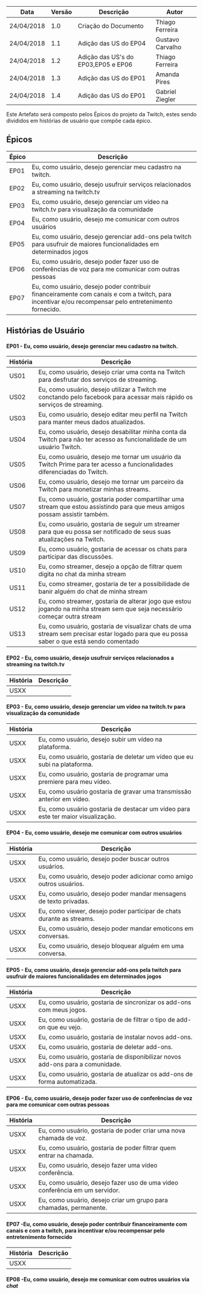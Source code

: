 |Data|Versão|Descrição|Autor|
|----|------|---------|-----|
|24/04/2018|1.0|Criação do Documento |Thiago Ferreira|
|24/04/2018|1.1|Adição das US do EP04|Gustavo Carvalho|
|24/04/2018|1.2|Adição das US's do EP03,EP05 e EP06|Thiago Ferreira|
|24/04/2018|1.3|Adição das US do EP01|Amanda Pires|
|24/04/2018|1.4|Adição das US do EP01|Gabriel Ziegler|

Este Artefato será composto pelos Épicos do projeto da Twitch, estes sendo divididos em histórias de usuário que compõe cada épico.

## Épicos

|Épico|Descrição|
|----|---------|
|EP01|Eu, como usuário, desejo gerenciar meu cadastro na twitch.|
|EP02|Eu, como usuário, desejo usufruir serviços relacionados a streaming na twitch.tv|
|EP03|Eu, como usuário, desejo gerenciar um vídeo na twitch.tv para visualização da comunidade|
|EP04|Eu, como usuário, desejo me comunicar com outros usuários |
|EP05|Eu, como usuário, desejo gerenciar add-ons pela twitch para usufruir de maiores funcionalidades em determinados jogos|
|EP06|Eu, como usuário, desejo poder fazer uso de conferências de voz para me comunicar com outras pessoas|
|EP07|Eu, como usuário, desejo poder contribuir financeiramente com canais e com a twitch, para incentivar e/ou recompensar pelo entretenimento fornecido.|

## Histórias de Usuário

#### EP01 - Eu, como usuário, desejo gerenciar meu cadastro na twitch.

|História|Descrição|
|----|---------|
|US01|Eu, como usuário, desejo criar uma conta na Twitch para desfrutar dos serviços de streaming.|
|US02|Eu, como usuário, desejo utilizar a Twitch me conctando pelo facebook para acessar mais rápido os serviços de streaming.|
|US03|Eu, como usuário, desejo editar meu perfil na Twitch para manter meus dados atualizados.|
|US04|Eu, como usuário, desejo desabilitar minha conta da Twitch para não ter acesso as funcionalidade de um usuário Twitch.|
|US05|Eu, como usuário, desejo me tornar um usuário da Twitch Prime para ter acesso a funcionalidades diferenciadas do Twitch.|
|US06|Eu, como usuário, desejo me tornar um parceiro da Twitch para monetizar minhas streams.|
|US07|Eu, como usuário, gostaria poder compartilhar uma stream que estou assistindo para que meus amigos possam assistir também.|
|US08|Eu, como usuário, gostaria de seguir um streamer para que eu possa ser notificado de seus suas atualizações na Twitch.|
|US09|Eu, como usuário, gostaria de acessar os chats para participar das discussões.|
|US10|Eu, como streamer, desejo a opção de filtrar quem digita no chat da minha stream|
|US11|Eu, como streamer, gostaria de ter a possibilidade de banir alguém do chat de minha stream|
|US12|Eu, como streamer, gostaria de alterar jogo que estou jogando na minha stream sem que seja necessário começar outra stream|
|US13|Eu, como usuário, gostaria de visualizar chats de uma stream sem precisar estar logado para que eu possa saber o que está sendo comentado|

#### EP02 - Eu, como usuário, desejo usufruir serviços relacionados a streaming na twitch.tv

|História|Descrição|
|----|---------|
|USXX||

#### EP03 - Eu, como usuário, desejo gerenciar um vídeo na twitch.tv para visualização da comunidade

|História|Descrição|
|----|---------|
|USXX|Eu, como usuário, desejo subir um vídeo na plataforma.|
|USXX|Eu, como usuário, gostaria de deletar um vídeo que eu subi na plataforma.|
|USXX|Eu, como usuário, gostaria de programar uma premiere para meu vídeo.|
|USXX|Eu, como usuário gostaria de gravar uma transmissão anterior em vídeo.|
|USXX|Eu, como usuário gostaria de destacar um vídeo para este ter maior visualização.|

#### EP04 - Eu, como usuário, desejo me comunicar com outros usuários

|História|Descrição|
|----|---------|
|USXX|Eu, como usuário, desejo poder buscar outros usuários.|
|USXX|Eu, como usuário, desejo poder adicionar como amigo outros usuários.|
|USXX|Eu, como usuário, desejo poder mandar mensagens de texto privadas.|
|USXX|Eu, como viewer, desejo poder participar de chats durante as streams.|
|USXX|Eu, como usuário, desejo poder mandar emoticons em conversas.|
|USXX|Eu, como usuário, desejo bloquear alguém em uma conversa.|


#### EP05 - Eu, como usuário, desejo gerenciar add-ons pela twitch para usufruir de maiores funcionalidades em determinados jogos

|História|Descrição|
|----|---------|
|USXX|Eu, como usuário, gostaria de sincronizar os add-ons com meus jogos.|
|USXX|Eu, como usuário, gostaria de de filtrar o tipo de add-on que eu vejo.|
|USXX|Eu, como usuário, gostaria de instalar novos add-ons.|
|USXX|Eu, como usuário, gostaria de deletar add-ons.|
|USXX|Eu, como usuário, gostaria de disponibilizar novos add-ons para a comunidade.|
|USXX|Eu, como usuário, gostaria de atualizar os add-ons de forma automatizada.|

#### EP06 - Eu, como usuário, desejo poder fazer uso de conferências de voz para me comunicar com outras pessoas

|História|Descrição|
|----|---------|
|USXX|Eu, como usuário, gostaria de poder criar uma nova chamada de voz.|
|USXX|Eu, como usuário, gostaria de poder filtrar quem entrar na chamada.|
|USXX|Eu, como usuário, desejo fazer uma vídeo conferência.|
|USXX|Eu, como usuário, desejo fazer uso de uma video  conferência em um servidor.|
|USXX|Eu, como usuário, desejo criar um grupo para chamadas, permanente.|

#### EP07 -Eu, como usuário, desejo poder contribuir financeiramente com canais e com a twitch, para incentivar e/ou recompensar pelo entretenimento fornecido

|História|Descrição|
|----|---------|
|USXX||

#### EP08 -Eu, como usuário, desejo me comunicar com outros usuários via _chat_